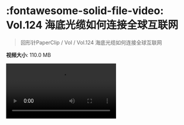 # :fontawesome-solid-file-video: Vol.124 海底光缆如何连接全球互联网

> 回形针PaperClip / Vol / Vol.124 海底光缆如何连接全球互联网

**视频大小**: 110.0 MB

<div class="video"><video src="https://file.hsyhx.top/archive/回形针PaperClip/Vol/Vol.124 海底光缆如何连接全球互联网.mp4" controls preload>🤔 您的浏览器不支持 video 标签</video></div>